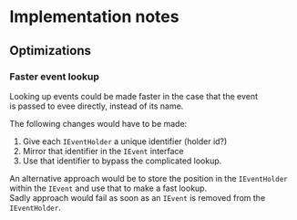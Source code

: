 # Implementation notes

## Optimizations

### Faster event lookup

Looking up events could be made faster in the case that the event   
is passed to evee directly, instead of its name.

The following changes would have to be made:

1. Give each `IEventHolder` a unique identifier (holder id?)
2. Mirror that identifier in the `IEvent` interface
3. Use that identifier to bypass the complicated lookup.

An alternative approach would be to store the position in the `IEventHolder`   
within the `IEvent` and use that to make a fast lookup.   
Sadly approach would fail as soon as an `IEvent` is removed from the `IEventHolder`.
